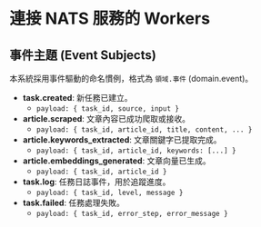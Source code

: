 # 連接 NATS 服務的 Workers

## 事件主題 (Event Subjects)

本系統採用事件驅動的命名慣例，格式為 `領域.事件` (domain.event)。

- **task.created**: 新任務已建立。
  - `payload: { task_id, source, input }`
- **article.scraped**: 文章內容已成功爬取或接收。
  - `payload: { task_id, article_id, title, content, ... }`
- **article.keywords_extracted**: 文章關鍵字已提取完成。
  - `payload: { task_id, article_id, keywords: [...] }`
- **article.embeddings_generated**: 文章向量已生成。
  - `payload: { task_id, article_id }`
- **task.log**: 任務日誌事件，用於追蹤進度。
  - `payload: { task_id, level, message }`
- **task.failed**: 任務處理失敗。
  - `payload: { task_id, error_step, error_message }`